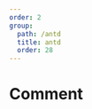 ```yaml
---
order: 2
group:
  path: /antd
  title: antd
  order: 28
---
```


# Comment

<code src="./_demo.tsx"
  title='测试antd中媒体组件Comment'
  desc='使用自动配置查看效果'
  defaultShowCode=true
/>
